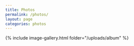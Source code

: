 ```yaml
---
title: Photos
permalink: /photos/
layout: page
categories: photos
---
```


{% include image-gallery.html folder="/uploads/album" %}
